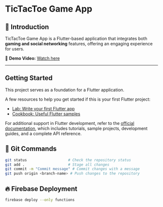 # TicTacToe Game App

## 📝 Introduction
TicTacToe Game App is a Flutter-based application that integrates both **gaming and social networking** features, offering an engaging experience for users.

🎥 **Demo Video:** [Watch here](https://github.com/DinhVanMy/tic_tac_toe_legends_app/issues/1#issue-2845405867)

---

## Getting Started

This project serves as a foundation for a Flutter application.

A few resources to help you get started if this is your first Flutter project:

- [Lab: Write your first Flutter app](https://docs.flutter.dev/get-started/codelab)
- [Cookbook: Useful Flutter samples](https://docs.flutter.dev/cookbook)

For additional support in Flutter development, refer to the
[official documentation](https://docs.flutter.dev/), which includes tutorials,
sample projects, development guides, and a complete API reference.

## 🚀 Git Commands

```sh
git status                   # Check the repository status
git add .                    # Stage all changes
git commit -m "Commit message" # Commit changes with a message
git push origin <branch-name> # Push changes to the repository
```

## 🔥 Firebase Deployment

```sh
firebase deploy --only functions
```

